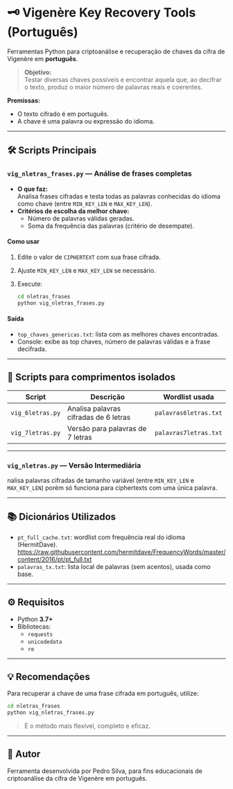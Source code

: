 # 🗝️ Vigenère Key Recovery Tools (Português)

Ferramentas Python para criptoanálise e recuperação de chaves da cifra de Vigenère em **português**. 

> **Objetivo:**  
> Testar diversas chaves possíveis e encontrar aquela que, ao decifrar o texto, produz o maior número de palavras reais e coerentes.

**Premissas:**
- O texto cifrado é em português.
- A chave é uma palavra ou expressão do idioma.

---

## 🛠️ Scripts Principais

### `vig_nletras_frases.py` — Análise de frases completas

- **O que faz:**  
  Analisa frases cifradas e testa todas as palavras conhecidas do idioma como chave (entre `MIN_KEY_LEN` e `MAX_KEY_LEN`).
- **Critérios de escolha da melhor chave:**
  - Número de palavras válidas geradas.
  - Soma da frequência das palavras (critério de desempate).

#### Como usar

1. Edite o valor de `CIPHERTEXT` com sua frase cifrada.
2. Ajuste `MIN_KEY_LEN` e `MAX_KEY_LEN` se necessário.
3. Execute:

    ```bash
    cd nletras_frases
    python vig_nletras_frases.py
    ```

#### Saída

- `top_chaves_genericas.txt`: lista com as melhores chaves encontradas.
- Console: exibe as top chaves, número de palavras válidas e a frase decifrada.

---

## 🧩 Scripts para comprimentos isolados

| Script             | Descrição                                 | Wordlist usada           |
|--------------------|-------------------------------------------|--------------------------|
| `vig_6letras.py`   | Analisa palavras cifradas de 6 letras     | `palavras6letras.txt`    |
| `vig_7letras.py`   | Versão para palavras de 7 letras          | `palavras7letras.txt`    |

---

### `vig_nletras.py` — Versão Intermediária

nalisa palavras cifradas de tamanho variável (entre `MIN_KEY_LEN` e `MAX_KEY_LEN`) porém só funciona para ciphertexts com uma única palavra.

---

## 📚 Dicionários Utilizados

- `pt_full_cache.txt`: wordlist com frequência real do idioma (HermitDave). https://raw.githubusercontent.com/hermitdave/FrequencyWords/master/content/2016/pt/pt_full.txt
- `palavras_tx.txt`: lista local de palavras (sem acentos), usada como base.

---

## ⚙️ Requisitos

- Python **3.7+**
- Bibliotecas:
  - `requests`
  - `unicodedata`
  - `re`

---

## 💡 Recomendações

Para recuperar a chave de uma frase cifrada em português, utilize:

```bash
cd nletras_frases
python vig_nletras_frases.py
```

> É o método mais flexível, completo e eficaz.

---

## 👤 Autor

Ferramenta desenvolvida por Pedro Silva, para fins educacionais de criptoanálise da cifra de Vigenère em português.